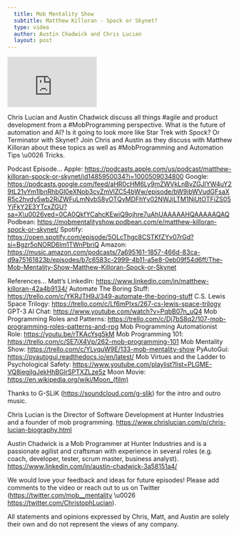 ```yaml
---
  title: Mob Mentality Show
  subtitle: Matthew Killoran - Spock or Skynet?
  type: video
  author: Austin Chadwick and Chris Lucian
  layout: post
---
```


<iframe width="200" height="113" src="https://www.youtube.com/embed/7NTCBv3zB3c?feature=oembed" frameborder="0" allow="accelerometer; autoplay; clipboard-write; encrypted-media; gyroscope; picture-in-picture; web-share" allowfullscreen title="Matthew Killoran: Spock or Skynet?"></iframe>

Chris Lucian and Austin Chadwick discuss all things #agile and product development from a #MobProgramming perspective. What is the future of automation and AI? Is it going to look more like Star Trek with Spock? Or Terminator with Skynet? Join Chris and Austin as they discuss with Matthew Killoran about these topics as well as #MobProgramming and Automation Tips \u0026 Tricks.

Podcast Episode...
Apple: https://podcasts.apple.com/us/podcast/matthew-killoran-spock-or-skynet/id1485950034?i=1000509034800
Google: https://podcasts.google.com/feed/aHR0cHM6Ly9mZWVkLnBvZGJlYW4uY29tL21vYm1lbnRhbGl0eXNob3cvZmVlZC54bWw/episode/bW9ibWVudGFsaXR5c2hvdy5wb2RiZWFuLmNvbS8yOTQyMDFhYy02NWJiLTM1NjUtOTFiZS05YjFkY2E3YTcxZGU?sa=X\u0026ved=0CA0QkfYCahcKEwiQ9ojhre7uAhUAAAAAHQAAAAAQAQ
Podbean: https://mobmentalityshow.podbean.com/e/matthew-killoran-spock-or-skynet/
Spotify: https://open.spotify.com/episode/5OLcThgc8CSTKfZYv07rGd?si=Bgzr5oNORD6Im1TWnPbriQ
Amazon: https://music.amazon.com/podcasts/7a695161-1857-466d-83ca-d9a75161823b/episodes/b7c6583c-2999-4b11-a5e8-0eb09f54d6ff/The-Mob-Mentality-Show-Matthew-Killoran-Spock-or-Skynet

References...
Matt’s LinkedIn: https://www.linkedin.com/in/matthew-killoran-42a4b9134/
Automate The Boring Stuff: https://trello.com/c/YKRJTH9J/349-automate-the-boring-stuff
C.S. Lewis Space Trilogy: https://trello.com/c/Lf6mPIxs/267-cs-lewis-space-trilogy
GPT-3 AI Chat: https://www.youtube.com/watch?v=PqbB07n_uQ4
Mob Programming Roles and Patterns: https://trello.com/c/Dj7bS8q2/107-mob-programming-roles-patterns-and-rpg
Mob Programming Automationist Role: https://youtu.be/rTKAcYsg5kM
Mob Programming 101: https://trello.com/c/SE7iX4Vp/262-mob-programming-101
Mob Mentality Show: https://trello.com/c/YLvquW9E/133-mob-mentality-show
PyAutoGui: https://pyautogui.readthedocs.io/en/latest/
Mob Virtues and the Ladder to Psychological Safety: https://www.youtube.com/playlist?list=PLGME-VQ8iegjIgJekHhBGlrSPTXZLze5z
Moon Movie: https://en.wikipedia.org/wiki/Moon_(film)

Thanks to G-SLiK (https://soundcloud.com/g-slik) for the intro and outro music.
 
Chris Lucian is the Director of Software Development at Hunter Industries and a founder of mob programming. https://www.chrislucian.com/p/chris-lucian-biography.html 

Austin Chadwick is a Mob Programmer at Hunter Industries and is a passionate agilist and craftsman with experience in several roles (e.g. coach, developer, tester, scrum master, business analyst). https://www.linkedin.com/in/austin-chadwick-3a58151a4/ 
 
We would love your feedback and ideas for future episodes! Please add comments to the video or reach out to us on Twitter (https://twitter.com/mob__mentality \u0026 https://twitter.com/ChristophLucian).
 
All statements and opinions expressed by Chris, Matt, and Austin are solely their own and do not represent the views of any company.


